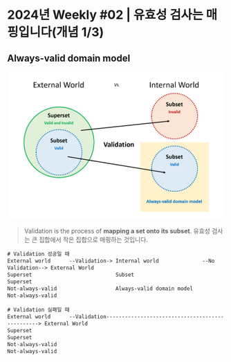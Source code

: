 # 2024년 Weekly #02 | 유효성 검사는 매핑입니다(개념 1/3)

## Always-valid domain model

![](./.images/2024-01-07-03-48-38.png)

> Validation is the process of **mapping a set onto its subset**.
> 유효성 검사는 큰 집합에서 작은 집합으로 매핑하는 것입니다.

```shell
# Validation 성공일 때
External world      --Validation-> Internal world              --No Validation--> External World
Superset                           Subset                                         Superset
Not-always-valid                   Always-valid domain model                      Not-always-valid

# Validation 실패일 때
External world      --Validation------------------------------------------------> External World
Superset                                                                          Superset
Not-always-valid                                                                  Not-always-valid
```

